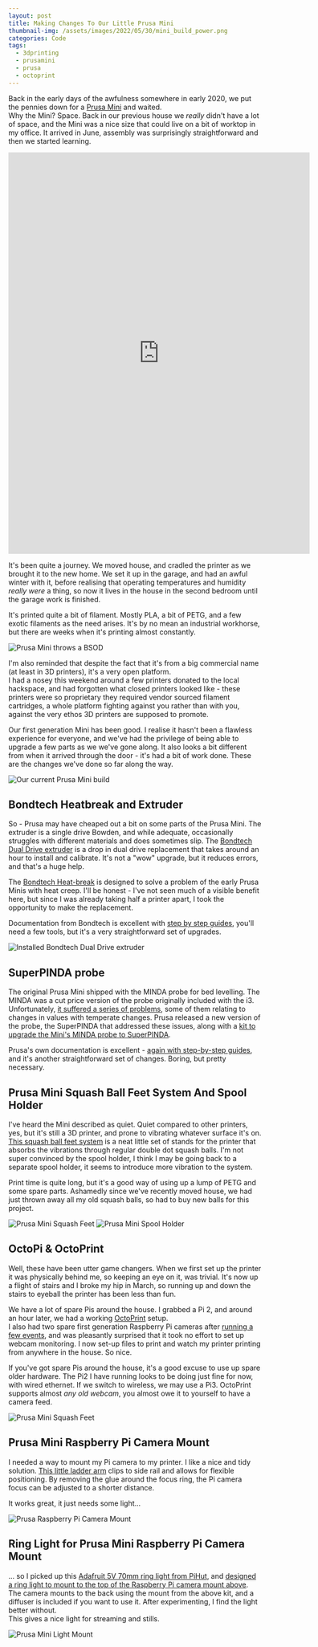 ```yaml
---
layout: post
title: Making Changes To Our Little Prusa Mini 
thumbnail-img: /assets/images/2022/05/30/mini_build_power.png
categories: Code
tags: 
  - 3dprinting
  - prusamini
  - prusa
  - octoprint
---
```


Back in the early days of the awfulness somewhere in early 2020, we put the pennies down for a [Prusa Mini](https://www.prusa3d.com/category/original-prusa-mini/) and waited.  
Why the Mini?  Space.  Back in our previous house we _really_ didn't have a lot of space, and the Mini was a nice size 
that could live on a bit of worktop in my office.  It arrived in June, assembly was surprisingly straightforward and 
then we started learning.

<iframe frameborder="0" scrolling="no" marginheight="0" marginwidth="0" width="600" height="800" type="text/html" src="https://www.youtube.com/embed/tlM2dL8158c?autoplay=0&fs=0&iv_load_policy=3&showinfo=0&rel=0&cc_load_policy=0&start=0&end=0"></iframe>

It's been quite a journey.  We moved house, and cradled the printer as we brought it to the new home.  We set it up in 
the garage, and had an awful winter with it, before realising that operating temperatures and humidity *really were* a 
thing, so now it lives in the house in the second bedroom until the garage work is finished.

It's printed quite a bit of filament.  Mostly PLA, a bit of PETG, and a few exotic filaments as the need arises.  It's 
by no mean an industrial workhorse, but there are weeks when it's printing almost constantly.

![Prusa Mini throws a BSOD](/assets/images/2022/05/30/mini_error.jpg)

I'm also reminded that despite the fact that it's from a big commercial name (at least in 3D printers), it's a very open platform.  
I had a nosey this weekend around a few printers donated to the local hackspace, and had forgotten what closed printers looked like - these printers 
were so proprietary they required vendor sourced filament cartridges, a whole platform fighting against you rather than with 
you, against the very ethos 3D printers are supposed to promote.

Our first generation Mini has been good.  I realise it hasn't been a flawless experience for everyone, and we've had the 
privilege of being able to upgrade a few parts as we we've gone along.  It also looks a bit different from when it arrived 
through the door - it's had a bit of work done.  These are the changes we've done so far along the way.

![Our current Prusa Mini build](/assets/images/2022/05/30/mini_full_build_power.jpg)

## Bondtech Heatbreak and Extruder

So - Prusa may have cheaped out a bit on some parts of the Prusa Mini.  The extruder is a single drive Bowden, and 
while adequate, occasionally struggles with different materials and does sometimes slip.  The [Bondtech Dual Drive extruder](https://www.bondtech.se/product/prusa-mini/) 
is a drop in dual drive 
replacement that takes around an hour to install and calibrate.  It's not a "wow" upgrade, but it reduces errors, and 
that's a huge help.

The [Bondtech Heat-break](https://www.bondtech.se/product/bondtech-heat-break-for-prusa-mini/) is designed to solve a problem of the early Prusa Minis with heat creep. I'll be 
honest - I've not seen much of a visible benefit here, but since I was already taking half a printer apart, I took the opportunity to 
make the replacement.

Documentation from Bondtech is excellent with [step by step guides](https://support.bondtech.se/Guide/01.%20Feeder%20Upgrade%20Kit/59.html), you'll need a few tools, but it's a very straightforward set of upgrades.


![Installed Bondtech Dual Drive extruder](/assets/images/2022/05/30/mini_bondtech.jpg)


## SuperPINDA probe

The original Prusa Mini shipped with the MINDA probe for bed levelling.  The MINDA was a cut price version of the probe 
originally included with the i3.  Unfortunately, [it suffered a series of problems](https://forum.prusa3d.com/forum/hardware-firmware-and-software-help/analysed-problems-with-minda-probe/), 
some of them relating to changes in values with temperate changes.  Prusa released a new version of the probe, the 
SuperPINDA that addressed these issues, along with a [kit to upgrade the Mini's MINDA probe to SuperPINDA](https://www.prusa3d.com/product/original-prusa-mini-to-mini-upgrade-kit/).

Prusa's own documentation is excellent - [again with step-by-step guides](https://help.prusa3d.com/guide/how-to-replace-superpinda-mini-mini_179912), and it's another straightforward set of changes.  Boring, but pretty necessary.


## Prusa Mini Squash Ball Feet System And Spool Holder

I've heard the Mini described as quiet.  Quiet compared to other printers, yes, but it's still a 3D printer, and prone 
to vibrating whatever surface it's on.  [This squash ball feet system](https://thepihut.com/products/cool-white-led-ring-light-with-usb-cable-and-on-off-switch-70mm-diameter-5v?ref=isp_rel_prd&isp_ref_pos=1) 
is a neat little set of stands for the printer that 
absorbs the vibrations through regular double dot squash balls.  I'm not super convinced by the spool holder, I think 
I may be going back to a separate spool holder, it seems to introduce more vibration to the system.

Print time is quite long, but it's a good way of using up a lump of PETG and some spare parts.  Ashamedly 
since we've recently moved house, we had just thrown away all my old squash balls, so had to buy new balls for this project.

![Prusa Mini Squash Feet](/assets/images/2022/05/30/mini_squash_feet.jpg)
![Prusa Mini Spool Holder](/assets/images/2022/05/30/mini_spool_holder.jpg)

## OctoPi & OctoPrint

Well, these have been utter game changers.  When we first set up the printer it was physically behind me, so keeping an eye 
on it, was trivial.  It's now up a flight of stairs and I broke my hip in March, so running up 
and down the stairs to eyeball the printer has been less than fun.

We have a lot of spare Pis around the house.  I grabbed a Pi 2, and around an hour later, we had a working [OctoPrint](https://octoprint.org/) setup.  
I also had two spare first generation Raspberry Pi cameras after [running a few events](https://www.kianryan.co.uk/2015/10/buliding-a-youtube-live-streaming-camera-with-a-raspberry-pi/), and was pleasantly surprised that it took no effort to set up 
webcam monitoring.  I now set-up files to print and watch my printer printing from anywhere in the house.  So nice.

If you've got spare Pis around the house, it's a good excuse to use up spare older hardware.  The Pi2 I have running 
looks to be doing just fine for now, with wired ethernet.  If we switch to wireless, we may use a Pi3.  OctoPrint supports 
almost *any old webcam*, you almost owe it to yourself to have a camera feed.

![Prusa Mini Squash Feet](/assets/images/2022/05/30/mini_squash_feet.jpg)

## Prusa Mini Raspberry Pi Camera Mount

I needed a way to mount my Pi camera to my printer.  I like a nice and tidy solution.  [This little ladder arm](https://www.printables.com/model/31750-prusa-mini-raspberry-pi-camera-mount-by-clip-faste%2Fcomments) 
clips to side rail and allows for flexible positioning.  By removing the glue around the focus ring, the Pi camera focus 
can be adjusted to a shorter distance.

It works great, it just needs some light...

![Prusa Raspberry Pi Camera Mount](/assets/images/2022/05/30/mini_light_arm.jpg)


## Ring Light for Prusa Mini Raspberry Pi Camera Mount

... so I picked up this [Adafruit 5V 70mm ring light from PiHut](https://thepihut.com/products/cool-white-led-ring-light-with-usb-cable-and-on-off-switch-70mm-diameter-5v?ref=isp_rel_prd&isp_ref_pos=1), 
and [designed a ring light to mount to the top of the Raspberry Pi camera mount above](https://www.printables.com/model/216669-70mm-ring-light-for-prusa-mini-raspberry-pi-camera).  The camera mounts to the back using the 
mount from the above kit, and a diffuser is included if you want to use it.  After experimenting, I find the light better without.  
This gives a nice light for streaming and stills.

![Prusa Mini Light Mount](/assets/images/2022/05/30/mini_light_over.jpg)
